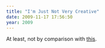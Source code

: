 ```yaml
---
title: "I'm Just Not Very Creative"
date: 2009-11-17 17:56:50
year: 2009
---
```

At least, not by comparison with <a href="http://damncoolpics.blogspot.com/2009/11/best-hand-painting-art-ever.html">this</a>.
